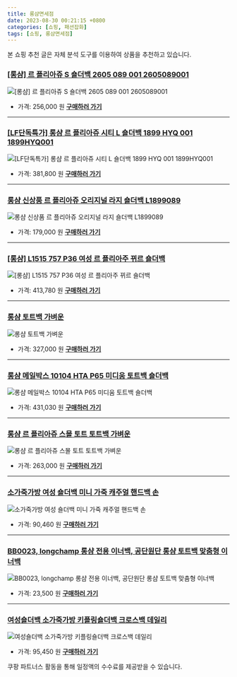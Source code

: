 ```yaml
---
title: 롱샴면세점
date: 2023-08-30 00:21:15 +0800
categories: [쇼핑, 패션잡화]
tags: [쇼핑, 롱샴면세점]
---
```

본 쇼핑 추천 글은 자체 분석 도구를 이용하여 상품을 추천하고 있습니다.
### [[롱샴] 르 플리아쥬 S 숄더백 2605 089 001 2605089001](https://link.coupang.com/re/AFFSDP?lptag=AF1030537&pageKey=7290669337&itemId=18633280874&vendorItemId=82748204878&traceid=V0-153-ee78f28546ba5e25&requestid=20230907002115836091898402&token=31850C%7CMIXED)
![[롱샴] 르 플리아쥬 S 숄더백 2605 089 001 2605089001](https://ads-partners.coupang.com/image1/jE1ICOGYDXOpgFiyjNtcjSbw53lE3v3gGW4w1Ycpw1-ob3JdS-JbYEDE9vHfdFgDZPsICbqpskOyLfU7WATUTotQGNqSfi-D6c-DgkXK71lqDgfnuSfZ-_hGyZopQDdrmj_4xips_GYgGd4NZ7enpC_Naay2IAlyJfTdpfOAYiGRQrM1EOxHC3AkX379e0SG1ylUC8rOzWEw-CHcSLQ8ULQb59Du8DQzsiBgnZONsGeT3U40xLHVl2UDa3nxMxTRL3pihg4OHsLXINz1vMCpsqh1lCaCFRjKjWfo0KWxa2Kk)
- 가격: 256,000 원
[**구매하러 가기**](https://link.coupang.com/re/AFFSDP?lptag=AF1030537&pageKey=7290669337&itemId=18633280874&vendorItemId=82748204878&traceid=V0-153-ee78f28546ba5e25&requestid=20230907002115836091898402&token=31850C%7CMIXED)
---
### [[LF단독특가] 롱샴 르 플리아쥬 시티 L 숄더백 1899 HYQ 001 1899HYQ001](https://link.coupang.com/re/AFFSDP?lptag=AF1030537&pageKey=7328394022&itemId=18809325747&vendorItemId=85592688412&traceid=V0-153-2cd2ff401b02c323&clickBeacon=54%2FxU%2BiWkqrG7s6wbHAO%2BnIcKCmweC%2FGQpTAQeCFVW4HOm9EJ6inH3SZCZwM03KokBV5WTCTa1je25GPmHH9IzqAJpyIOFTSVk4SbRJih4b7vN9Q8ic5lreKKi0i%2BmbPxVT3p3ORjjkyBssxaiVC85Z3i2LraJ3ea6ijJliRGY15gBMiQBmTNVI3klZK5Q1e%2Fab%2FISWW5lqr8%2BryxCpSB1kygLbr12TTZXiLRtMiGjHFZk2sg4%2B8ZpldCkJEj3Q%2FSmtN6aW6zhrc%2BgvBjV%2FBw0VRMrOuz7PaX1Lpc%2FxGTChVifwqEB%2FTqbFiXtEwxIbY38KIucdmfZ5Dt%2BMSF8wDWb36mA6wdnEyXcisZZY3VtdN8OC74sfR7tRpdC21riwMy5VO6F2Sv6kf0AndMu1OMK7iLkjNVIkYeJudGdg6K7AGIi%2BNR2F84Sv9vNoIFlogN73u4%2FPrNI2ZdYK1hx7vK%2FW4QwEdP36J78MtLWyLt4kM%2F4Ivc0PQZU74OayBquRajBYgwh%2BeWDECwGITYkHz6n%2FjSb7Wn6x4HARoMiV7WjkGUDD%2B3fimf%2BmYOscGY5jj7IDJ3VxTNqirG3aDdwp5x5R6h88LoBXjM%2FCNiu%2FfLfzLJTfO95QjOibMGNGubYorrNg2lTsgMsoqiIHDYA%2Flrsf194hJ9Y7sOXpCe33eZGjVXpHXFsEcry5xdcvOXlvVvYa6ygj0Scy1iZyhUHNKhQw%2FHuEWlkgkMrzf4kmCuLfa%2FXOJOmpRw80oGeU52XRngjBhOy4yQeAiEdOfoREN0Kpia1vE3u%2BNwOlL6gFfYoyPPcwq2ZJfXo0pEa0BAyNLUuiVo%2BpnyW1f2EET6zOFRa3NuKEyaCRPwX6ezBnUwFdAc5J0KwE962F9T8VBj7M6&requestid=20230907002115836091898402&token=31850C%7CMIXED)
![[LF단독특가] 롱샴 르 플리아쥬 시티 L 숄더백 1899 HYQ 001 1899HYQ001](https://ads-partners.coupang.com/image1/ZiuV1mWFP0Vl24QcZg9kXuzy3Sj-wQheq1Cr-oqU6fcfabVA-xVpz1CSzWkkBduDBMz-_eOM2kVWBUnI7pgujb_LifUST99_rp_UJZT2cNvrPjADRWPBmRP3Yx4bcCBhOD7_a-jxMxgs6TFP6xQbumrAvsCO5MovcgYAn4Bh_QNZJlSB4KhIpkBWsjoacCU7M62RahKUq5BrS22ABCm6sio6gacZXmTIF-uEZdPAj_Yszodc3Jrq7eRIXo2HzFdtUQxMmS3y92fo6a3-iHPrHiyFgk9naMUbmoLSbSK65_iY8leq)
- 가격: 381,800 원
[**구매하러 가기**](https://link.coupang.com/re/AFFSDP?lptag=AF1030537&pageKey=7328394022&itemId=18809325747&vendorItemId=85592688412&traceid=V0-153-2cd2ff401b02c323&clickBeacon=54%2FxU%2BiWkqrG7s6wbHAO%2BnIcKCmweC%2FGQpTAQeCFVW4HOm9EJ6inH3SZCZwM03KokBV5WTCTa1je25GPmHH9IzqAJpyIOFTSVk4SbRJih4b7vN9Q8ic5lreKKi0i%2BmbPxVT3p3ORjjkyBssxaiVC85Z3i2LraJ3ea6ijJliRGY15gBMiQBmTNVI3klZK5Q1e%2Fab%2FISWW5lqr8%2BryxCpSB1kygLbr12TTZXiLRtMiGjHFZk2sg4%2B8ZpldCkJEj3Q%2FSmtN6aW6zhrc%2BgvBjV%2FBw0VRMrOuz7PaX1Lpc%2FxGTChVifwqEB%2FTqbFiXtEwxIbY38KIucdmfZ5Dt%2BMSF8wDWb36mA6wdnEyXcisZZY3VtdN8OC74sfR7tRpdC21riwMy5VO6F2Sv6kf0AndMu1OMK7iLkjNVIkYeJudGdg6K7AGIi%2BNR2F84Sv9vNoIFlogN73u4%2FPrNI2ZdYK1hx7vK%2FW4QwEdP36J78MtLWyLt4kM%2F4Ivc0PQZU74OayBquRajBYgwh%2BeWDECwGITYkHz6n%2FjSb7Wn6x4HARoMiV7WjkGUDD%2B3fimf%2BmYOscGY5jj7IDJ3VxTNqirG3aDdwp5x5R6h88LoBXjM%2FCNiu%2FfLfzLJTfO95QjOibMGNGubYorrNg2lTsgMsoqiIHDYA%2Flrsf194hJ9Y7sOXpCe33eZGjVXpHXFsEcry5xdcvOXlvVvYa6ygj0Scy1iZyhUHNKhQw%2FHuEWlkgkMrzf4kmCuLfa%2FXOJOmpRw80oGeU52XRngjBhOy4yQeAiEdOfoREN0Kpia1vE3u%2BNwOlL6gFfYoyPPcwq2ZJfXo0pEa0BAyNLUuiVo%2BpnyW1f2EET6zOFRa3NuKEyaCRPwX6ezBnUwFdAc5J0KwE962F9T8VBj7M6&requestid=20230907002115836091898402&token=31850C%7CMIXED)
---
### [롱샴 신상품 르 플리아쥬 오리지널 라지 숄더백 L1899089](https://link.coupang.com/re/AFFSDP?lptag=AF1030537&pageKey=7355691219&itemId=18939158682&vendorItemId=86065684212&traceid=V0-153-79b8d4c8e89ce60c&requestid=20230907002115836091898402&token=31850C%7CMIXED)
![롱샴 신상품 르 플리아쥬 오리지널 라지 숄더백 L1899089](https://ads-partners.coupang.com/image1/C87u9suDE29KYerhC2E01mj36hbWchN9M78R0NFo44VDnRdf4e3ev0GabnfH01OY_A9nKPiRigYhgqVHsjRvZZuUuJl6tcs9ddDuQQHRXZPiHQulkWiF2WvequDbbtd2lfsZnJXPIcXb9PKVFbCY2WXmvGMm90kDWBnwLTaJ0D1Es0J0OYdSwX37ckmIOHtvM4QTUePQfk7K0rk8iBWotRgLGBbvzEk21k15iLQSQoNb83ssrHUgcuZO8vYuYUbmt66W6LLb-T3NpyRm6GOgCd_6qje8G6IjiFRC89VKYQ==)
- 가격: 179,000 원
[**구매하러 가기**](https://link.coupang.com/re/AFFSDP?lptag=AF1030537&pageKey=7355691219&itemId=18939158682&vendorItemId=86065684212&traceid=V0-153-79b8d4c8e89ce60c&requestid=20230907002115836091898402&token=31850C%7CMIXED)
---
### [[롱샴] L1515 757 P36 여성 르 플리아주 뀌르 숄더백](https://link.coupang.com/re/AFFSDP?lptag=AF1030537&pageKey=7243695065&itemId=18410802216&vendorItemId=82666110650&traceid=V0-153-454b30e68a892a39&clickBeacon=54%2FxU%2BiWkqrG7s6wbHAO%2BnIcKCmweC%2FGQpTAQeCFVW4HOm9EJ6inH3SZCZwM03KokBV5WTCTa1je25GPmHH9IzqAJpyIOFTSVk4SbRJih4Y%2FxQZyPLX30BnPlrQisRofxVT3p3ORjjkyBssxaiVC87vVGzTIjPsSwKsqGWTx79VWOWtju3QSU2SMchrZFE8D%2Fab%2FISWW5lqr8%2BryxCpSB1kygLbr12TTZXiLRtMiGjHFZk2sg4%2B8ZpldCkJEj3Q%2FSmtN6aW6zhrc%2BgvBjV%2FBw40GrhKbS6FeJ0ogJYgJc9xhK4RbGjBXSezcSvTUUONumZr7N0%2Fa7zQcaCZ3h3vmHO53T6Tu60m3Q%2FdTDX6vj8ibIVEFja5GC%2BpdWOteJNht5CrISXQ%2F7Av047W5Xq9c%2BO8cZvtDJcjAnjYqmHW8PztmXUCLCyO7UoarTek7%2FbEVQ7VgUK4vH%2FpdsRjWR7EC7jb564eFFZKl3YbukoCmQOMmiiln1%2B4nRCbKUQP4mxTb2d831BAPSd3w78SnMas5FjAQb5T%2Bbg1L9WB5PIS%2B8yOclb5M3GZMggG%2FOIHgdG2g6wnlOeQ7ePIUX4LQWIWAWDhWPM5AciyfUpfyLWVqO0r2r8C3ds1BWSzhm4y5uMwEvYa6ygj0Scy1iZyhUHNKhV8kWMLJPWxXFsl%2FI%2FLZTqyFHc8tY%2FSO4pwbe3l700iNhG6u17oedpc5zMuV%2B9eibA3y9i8HHMWJVs%2FUanv1XLMt8dvkblbLsFGu3MFo3gAga7%2FVoeac9Juu4hvd6IzaQEuYQnjQv90dUpSb4KsdtUVC1OxuRlJmzr%2BL4%2FQATeNj%2BdtEDT7bbcMo8eltMzBpeXT6T%2F2P1kWolmMwzFX3MgeBzq4Cwcc6kXX%2FqQVtpoWP&requestid=20230907002115836091898402&token=31850C%7CMIXED)
![[롱샴] L1515 757 P36 여성 르 플리아주 뀌르 숄더백](https://ads-partners.coupang.com/image1/B1iF-qrZl79-YPi2B7-iZUwyFmtH6Q5wtuO25hF7VmtnExBzgYyST-ftEYnH4Daoi9xImRj9BLgFmKh1MpONP8HrKmP05psGLQQaV7CQDCTGXsYsZ4Y6t3Ec3-WAWphbesIagKT76Kj6Wz-4jW16E6WlwZgFlatEwSn37m6Yua6AjVy9I16MpjRDdAJytWxkOJTTVhY52nfALF25_CEg_0L-egqr4b9dxTrn3CwrRE2CpSnW6WDixNIhetsXoMLD7c6LldlUrzKMm6oULNo0lOn6Ph_TY5oZDC4DYh3YDKjvvdwD)
- 가격: 413,780 원
[**구매하러 가기**](https://link.coupang.com/re/AFFSDP?lptag=AF1030537&pageKey=7243695065&itemId=18410802216&vendorItemId=82666110650&traceid=V0-153-454b30e68a892a39&clickBeacon=54%2FxU%2BiWkqrG7s6wbHAO%2BnIcKCmweC%2FGQpTAQeCFVW4HOm9EJ6inH3SZCZwM03KokBV5WTCTa1je25GPmHH9IzqAJpyIOFTSVk4SbRJih4Y%2FxQZyPLX30BnPlrQisRofxVT3p3ORjjkyBssxaiVC87vVGzTIjPsSwKsqGWTx79VWOWtju3QSU2SMchrZFE8D%2Fab%2FISWW5lqr8%2BryxCpSB1kygLbr12TTZXiLRtMiGjHFZk2sg4%2B8ZpldCkJEj3Q%2FSmtN6aW6zhrc%2BgvBjV%2FBw40GrhKbS6FeJ0ogJYgJc9xhK4RbGjBXSezcSvTUUONumZr7N0%2Fa7zQcaCZ3h3vmHO53T6Tu60m3Q%2FdTDX6vj8ibIVEFja5GC%2BpdWOteJNht5CrISXQ%2F7Av047W5Xq9c%2BO8cZvtDJcjAnjYqmHW8PztmXUCLCyO7UoarTek7%2FbEVQ7VgUK4vH%2FpdsRjWR7EC7jb564eFFZKl3YbukoCmQOMmiiln1%2B4nRCbKUQP4mxTb2d831BAPSd3w78SnMas5FjAQb5T%2Bbg1L9WB5PIS%2B8yOclb5M3GZMggG%2FOIHgdG2g6wnlOeQ7ePIUX4LQWIWAWDhWPM5AciyfUpfyLWVqO0r2r8C3ds1BWSzhm4y5uMwEvYa6ygj0Scy1iZyhUHNKhV8kWMLJPWxXFsl%2FI%2FLZTqyFHc8tY%2FSO4pwbe3l700iNhG6u17oedpc5zMuV%2B9eibA3y9i8HHMWJVs%2FUanv1XLMt8dvkblbLsFGu3MFo3gAga7%2FVoeac9Juu4hvd6IzaQEuYQnjQv90dUpSb4KsdtUVC1OxuRlJmzr%2BL4%2FQATeNj%2BdtEDT7bbcMo8eltMzBpeXT6T%2F2P1kWolmMwzFX3MgeBzq4Cwcc6kXX%2FqQVtpoWP&requestid=20230907002115836091898402&token=31850C%7CMIXED)
---
### [롱샴 토트백 가벼운](https://link.coupang.com/re/AFFSDP?lptag=AF1030537&pageKey=7563342730&itemId=19930908138&vendorItemId=87030451846&traceid=V0-153-bc8f7a4ef07478c9&requestid=20230907002115836091898402&token=31850C%7CMIXED)
![롱샴 토트백 가벼운](https://ads-partners.coupang.com/image1/PVwoF8Agljd7XH03PcbNZhdYj5RsmqX_zS5beTUbM_BHE7epA5N9x1N2pl-_FbhfjkM_qeOy3KhK-Y6-epyZ9CIO1MA38iCyR5vQ85NsMFKWzXiJqKtnNklFvkuCIgaG6Ys_clwANW984sCh1MKNeul3eltY3C2uu498sF14-voLMeQjF1fZkNJIW4ZKFCjtTT82XugH9s5ZOkeDtb4eD1QqdWngIwUJ0kzJ6NrNjY4ysInckhFhfO1o61Pz6wdm-mQg4Fqe4hMV9zOGZ943py4DZcuLWo3LESqtlS9SwWfC)
- 가격: 327,000 원
[**구매하러 가기**](https://link.coupang.com/re/AFFSDP?lptag=AF1030537&pageKey=7563342730&itemId=19930908138&vendorItemId=87030451846&traceid=V0-153-bc8f7a4ef07478c9&requestid=20230907002115836091898402&token=31850C%7CMIXED)
---
### [롱샴 메일박스 10104 HTA P65 미디움 토트백 숄더백](https://link.coupang.com/re/AFFSDP?lptag=AF1030537&pageKey=7281910021&itemId=18593442133&vendorItemId=82670320217&traceid=V0-153-fb1ccc3364c728e5&clickBeacon=54%2FxU%2BiWkqrG7s6wbHAO%2BnIcKCmweC%2FGQpTAQeCFVW4HOm9EJ6inH3SZCZwM03KokBV5WTCTa1je25GPmHH9IzqAJpyIOFTSVk4SbRJih4bRfqEDTAF8ir4ikF%2Fsb3qBuyAoS%2BtlCFX5U0hCFwp5%2BZ%2Fr5HpuZY8roku8KeKbWvDFcSa54FiN6kdtmES5bU3B%2Fab%2FISWW5lqr8%2BryxCpSB1kygLbr12TTZXiLRtMiGjHFZk2sg4%2B8ZpldCkJEj3Q%2FSmtN6aW6zhrc%2BgvBjV%2FBw%2Fsq4H2olXFA4TI1%2Bb%2BZFveJoN3%2FRBgeNtOl409RSeScmZr7N0%2Fa7zQcaCZ3h3vmHE0dznT2gLJVNQHTTDBnLjfoMYv9%2FkbgVARqYf%2BBwz8%2B5CrISXQ%2F7Av047W5Xq9c%2BO8cZvtDJcjAnjYqmHW8PztmXUCLCyO7UoarTek7%2FbEVQ7VgUK4vH%2FpdsRjWR7EC7ixRYMhaigMuYZ1JYKI9CSQmiiln1%2B4nRCbKUQP4mxTb2d831BAPSd3w78SnMas5FjAQb5T%2Bbg1L9WB5PIS%2B8yOclb5M3GZMggG%2FOIHgdG2g6wnlOeQ7ePIUX4LQWIWAWDhWPM5AciyfUpfyLWVqO0r2r8C3ds1BWSzhm4y5uMwEvYa6ygj0Scy1iZyhUHNKhV8kWMLJPWxXFsl%2FI%2FLZTqyFHc8tY%2FSO4pwbe3l700iNhG6u17oedpc5zMuV%2B9eibA3y9i8HHMWJVs%2FUanv1XLMt8dvkblbLsFGu3MFo3gAga7%2FVoeac9Juu4hvd6IzaQEuYQnjQv90dUpSb4KsdtUVC1OxuRlJmzr%2BL4%2FQATeNj%2BdtEDT7bbcMo8eltMzBpeXT6T%2F2P1kWolmMwzFX3MgeBzq4Cwcc6kXX%2FqQVtpoWP&requestid=20230907002115836091898402&token=31850C%7CMIXED)
![롱샴 메일박스 10104 HTA P65 미디움 토트백 숄더백](https://ads-partners.coupang.com/image1/bOiUyUYyQ00ECSDbbGkqGWe8520fsoPFdVIVPS4iyqN9CsCGIX-lFXVJ4ryJbapDjGqcL-MtRBTz3soKT_Z_U6wnE4zy1y90MPLNCUzBGlUQlZbtklVpK4uVRukwXg0A1ZOefU_AlEqDJPJF9TnmXJizeKqKo79zfWm4cxywzQeRpkP6kc5zE1vG-8d9d86ePWPKP_SDXd3d822hPAxjmJruyFT1lbMo6T1p4cbQpNcmDG-L3GRU3Cofn_6aROGYHNrPJ_AlwxdFn9dVTGUqcq4YfPpxBkuNPq6LlVZrTvR_EvpU)
- 가격: 431,030 원
[**구매하러 가기**](https://link.coupang.com/re/AFFSDP?lptag=AF1030537&pageKey=7281910021&itemId=18593442133&vendorItemId=82670320217&traceid=V0-153-fb1ccc3364c728e5&clickBeacon=54%2FxU%2BiWkqrG7s6wbHAO%2BnIcKCmweC%2FGQpTAQeCFVW4HOm9EJ6inH3SZCZwM03KokBV5WTCTa1je25GPmHH9IzqAJpyIOFTSVk4SbRJih4bRfqEDTAF8ir4ikF%2Fsb3qBuyAoS%2BtlCFX5U0hCFwp5%2BZ%2Fr5HpuZY8roku8KeKbWvDFcSa54FiN6kdtmES5bU3B%2Fab%2FISWW5lqr8%2BryxCpSB1kygLbr12TTZXiLRtMiGjHFZk2sg4%2B8ZpldCkJEj3Q%2FSmtN6aW6zhrc%2BgvBjV%2FBw%2Fsq4H2olXFA4TI1%2Bb%2BZFveJoN3%2FRBgeNtOl409RSeScmZr7N0%2Fa7zQcaCZ3h3vmHE0dznT2gLJVNQHTTDBnLjfoMYv9%2FkbgVARqYf%2BBwz8%2B5CrISXQ%2F7Av047W5Xq9c%2BO8cZvtDJcjAnjYqmHW8PztmXUCLCyO7UoarTek7%2FbEVQ7VgUK4vH%2FpdsRjWR7EC7ixRYMhaigMuYZ1JYKI9CSQmiiln1%2B4nRCbKUQP4mxTb2d831BAPSd3w78SnMas5FjAQb5T%2Bbg1L9WB5PIS%2B8yOclb5M3GZMggG%2FOIHgdG2g6wnlOeQ7ePIUX4LQWIWAWDhWPM5AciyfUpfyLWVqO0r2r8C3ds1BWSzhm4y5uMwEvYa6ygj0Scy1iZyhUHNKhV8kWMLJPWxXFsl%2FI%2FLZTqyFHc8tY%2FSO4pwbe3l700iNhG6u17oedpc5zMuV%2B9eibA3y9i8HHMWJVs%2FUanv1XLMt8dvkblbLsFGu3MFo3gAga7%2FVoeac9Juu4hvd6IzaQEuYQnjQv90dUpSb4KsdtUVC1OxuRlJmzr%2BL4%2FQATeNj%2BdtEDT7bbcMo8eltMzBpeXT6T%2F2P1kWolmMwzFX3MgeBzq4Cwcc6kXX%2FqQVtpoWP&requestid=20230907002115836091898402&token=31850C%7CMIXED)
---
### [롱샴 르 플리아쥬 스몰 토트 토트백 가벼운](https://link.coupang.com/re/AFFSDP?lptag=AF1030537&pageKey=7563276811&itemId=19930658293&vendorItemId=87030206405&traceid=V0-153-2c87d7dc314bf4f3&requestid=20230907002115836091898402&token=31850C%7CMIXED)
![롱샴 르 플리아쥬 스몰 토트 토트백 가벼운](https://ads-partners.coupang.com/image1/GqxwlQsWAqx9ZqiUGhPFGTHXBl0HTw-InzkOSb-bkUjLpPk8H2GQKrSdUtXtdNfJeUm4hBnRtvLAUee7QgWo2YdwbT0x-ZLZ1HLdpAI0l813EFuJVRbXIPi57pGaT-ZrEbGlmlMuLV--Fc-ikRhC59q7CyN6CgiRxTu8dxUmNnKMvWSfyT9RbJQNOgXgUx7GCrdv4vFLPM27M49uaLEkeDITlsBLf5ZtGmqukKom-8nc91wM144SCftdXElQOhjD8OdaYiij0MTO86D7o5RRKtGJTn8Qv78ULGJxM6m37dk=)
- 가격: 263,000 원
[**구매하러 가기**](https://link.coupang.com/re/AFFSDP?lptag=AF1030537&pageKey=7563276811&itemId=19930658293&vendorItemId=87030206405&traceid=V0-153-2c87d7dc314bf4f3&requestid=20230907002115836091898402&token=31850C%7CMIXED)
---
### [소가죽가방 여성 숄더백 미니 가죽 캐주얼 핸드백 손](https://link.coupang.com/re/AFFSDP?lptag=AF1030537&pageKey=7577784042&itemId=19997775465&vendorItemId=87097103547&traceid=V0-153-5bdf65675cb8b294&clickBeacon=54%2FxU%2BiWkqrG7s6wbHAO%2BnIcKCmweC%2FGQpTAQeCFVW4HOm9EJ6inH3SZCZwM03KokBV5WTCTa1je25GPmHH9IzqAJpyIOFTSVk4SbRJih4aYx5Lb4B8aFFWO0GagKzo2uyAoS%2BtlCFX5U0hCFwp5%2BXH8tA7WO2BNmAx62BBpsXrsIuRc%2FJQiWHYXnPCA6G7E%2Fab%2FISWW5lqr8%2BryxCpSB1kygLbr12TTZXiLRtMiGjHFZk2sg4%2B8ZpldCkJEj3Q%2FqYH%2Bt7ARxL5PwuULtzoHMr4aJHV3rM4VxRvjicZBOBZr34HB5chVz8ouhKlOYjtiwHBdNUfGtWt30s4%2Fea0sZxYe9ftE3DQgP65Yrubf0iiBw%2BIKiSvOwz%2FM5LSlZlTanLhKiS3ZC6tJlbawe0L1JRawmSz%2By5%2FLU9ztjD0EEyrTe8YWlFq1iqbzO5UCz5MY%2FNSeFuPuS99BYjtmYGJplf9BL5t9rlS8LP%2B1r%2Ffvu5eclb5M3GZMggG%2FOIHgdG2g6wnlOeQ7ePIUX4LQWIWAWAY1Z%2BhDM6rmVBI4OOMLsFpmFMmpw6DXgB3IzvNeM%2FCsm%2B%2BTzQ3pT131llUm7HbSfTAomAc%2FO3ECVYvYnUb86b029BK%2FQO0ZvNSrSufaq7tnEZ8uOPqkG%2FimHBQChT3Y9LQ26FOsF%2Fxy8odjkcYCFZ2p0mGpXEAEs%2BwnTTfmDHrJmtuj37NmjrDObDXeJOlMogJyy50CZGNHyXZKigM9cXcbGnL9%2FTvjP%2FC7Pp6EyFCJRklK%2FLjcgYh%2BC6f86BcFz42EsTzrPX6SYQSogSh2UbDsGsc0Zmuinwfrg7jhcNlsDFo2muobKW0557tlXLswj%2BaxBjpBcyRLDWJbc3bgno%2BzH%2BRRttXcbsRXzS1urgdk&requestid=20230907002115836091898402&token=31850C%7CMIXED)
![소가죽가방 여성 숄더백 미니 가죽 캐주얼 핸드백 손](https://ads-partners.coupang.com/image1/QrMHt1Cind0COE1tQlFH20a5vdyV22qRPSqDBFEdmAZq_eRHHGMlGClIHWZkvG7XuvloVrvJGz849qH5Bgt-vTaQM2bfLsdiGS7RBz4YjnzmI0KFrG0dMlu2acUyjeQr-OSHb6lZopQNqzBtY4fNVdvMUOfS9iLJk0oWvPRALuAnsxbx-L2d7aCpbwG5H8t0b89-06dKnWJNgvuaIxsMQbk97QwUOqF_5Twcv6XnjVE7AsA2n-wNPtLHIrcWKq-UCnTwSdtE4-5i_o5WslCmw37RbJ0JlA0jaugvfm7ekSobYKfYjA==)
- 가격: 90,460 원
[**구매하러 가기**](https://link.coupang.com/re/AFFSDP?lptag=AF1030537&pageKey=7577784042&itemId=19997775465&vendorItemId=87097103547&traceid=V0-153-5bdf65675cb8b294&clickBeacon=54%2FxU%2BiWkqrG7s6wbHAO%2BnIcKCmweC%2FGQpTAQeCFVW4HOm9EJ6inH3SZCZwM03KokBV5WTCTa1je25GPmHH9IzqAJpyIOFTSVk4SbRJih4aYx5Lb4B8aFFWO0GagKzo2uyAoS%2BtlCFX5U0hCFwp5%2BXH8tA7WO2BNmAx62BBpsXrsIuRc%2FJQiWHYXnPCA6G7E%2Fab%2FISWW5lqr8%2BryxCpSB1kygLbr12TTZXiLRtMiGjHFZk2sg4%2B8ZpldCkJEj3Q%2FqYH%2Bt7ARxL5PwuULtzoHMr4aJHV3rM4VxRvjicZBOBZr34HB5chVz8ouhKlOYjtiwHBdNUfGtWt30s4%2Fea0sZxYe9ftE3DQgP65Yrubf0iiBw%2BIKiSvOwz%2FM5LSlZlTanLhKiS3ZC6tJlbawe0L1JRawmSz%2By5%2FLU9ztjD0EEyrTe8YWlFq1iqbzO5UCz5MY%2FNSeFuPuS99BYjtmYGJplf9BL5t9rlS8LP%2B1r%2Ffvu5eclb5M3GZMggG%2FOIHgdG2g6wnlOeQ7ePIUX4LQWIWAWAY1Z%2BhDM6rmVBI4OOMLsFpmFMmpw6DXgB3IzvNeM%2FCsm%2B%2BTzQ3pT131llUm7HbSfTAomAc%2FO3ECVYvYnUb86b029BK%2FQO0ZvNSrSufaq7tnEZ8uOPqkG%2FimHBQChT3Y9LQ26FOsF%2Fxy8odjkcYCFZ2p0mGpXEAEs%2BwnTTfmDHrJmtuj37NmjrDObDXeJOlMogJyy50CZGNHyXZKigM9cXcbGnL9%2FTvjP%2FC7Pp6EyFCJRklK%2FLjcgYh%2BC6f86BcFz42EsTzrPX6SYQSogSh2UbDsGsc0Zmuinwfrg7jhcNlsDFo2muobKW0557tlXLswj%2BaxBjpBcyRLDWJbc3bgno%2BzH%2BRRttXcbsRXzS1urgdk&requestid=20230907002115836091898402&token=31850C%7CMIXED)
---
### [BB0023, longchamp 롱샴 전용 이너백, 공단원단 롱샴 토트백 맞춤형 이너백](https://link.coupang.com/re/AFFSDP?lptag=AF1030537&pageKey=5158901930&itemId=7099078035&vendorItemId=74391016761&traceid=V0-153-1c360837c339929f&requestid=20230907002115836091898402&token=31850C%7CMIXED)
![BB0023, longchamp 롱샴 전용 이너백, 공단원단 롱샴 토트백 맞춤형 이너백](https://ads-partners.coupang.com/image1/-Wum07hoxHGh0J8A-RLJxp5wlok0fAGucJv9jYF9tOEkRyjf92jIdqeAudhClLrJGOZi7l9evsCKS5vnOA0_br5qwMb0xKPDxTxcS1BRX9m0ilRm1ylUl7FHKxt33mT3J_AaPpOaAuYsvadAqrAN-ktpliP9vCyTazNwIizpv-ZSxN1DTOLGEl3LC05ApvcxCuXtX-s7wHbyxhHCHzVijQl7PXBpGM206zGT9r5ROCCGXZvSPnpOf9G9-35ELTqxnf9XaG7FM48BsEEPchzKamzkD8iylgicvWQ__XoDIiE=)
- 가격: 23,500 원
[**구매하러 가기**](https://link.coupang.com/re/AFFSDP?lptag=AF1030537&pageKey=5158901930&itemId=7099078035&vendorItemId=74391016761&traceid=V0-153-1c360837c339929f&requestid=20230907002115836091898402&token=31850C%7CMIXED)
---
### [여성숄더백 소가죽가방 키플링숄더백 크로스백 데일리](https://link.coupang.com/re/AFFSDP?lptag=AF1030537&pageKey=7577783837&itemId=19997774530&vendorItemId=87097098533&traceid=V0-153-803232bff21cb30e&clickBeacon=54%2FxU%2BiWkqrG7s6wbHAO%2BnIcKCmweC%2FGQpTAQeCFVW4HOm9EJ6inH3SZCZwM03KokBV5WTCTa1je25GPmHH9IzqAJpyIOFTSVk4SbRJih4YKocCIO2Llri7wa13EjIqiuyAoS%2BtlCFX5U0hCFwp5%2BVr0oHnYrS54dPWhdNLIXMX8xqIoHvK95R4QWKQchKrB%2Fab%2FISWW5lqr8%2BryxCpSB1kygLbr12TTZXiLRtMiGjHFZk2sg4%2B8ZpldCkJEj3Q%2FzgqDHihgZ%2FW3mWvLduHU2coZZnS5Lpn1ngXzZKcuPBTr5L8ErzThCYMM4DfPoom0wHBdNUfGtWt30s4%2Fea0sZwyhLlaDt3pOgRZvc1sqDndJCiX%2F61U8irs8jrCyAjjInLhKiS3ZC6tJlbawe0L1JRawmSz%2By5%2FLU9ztjD0EEyrTe8YWlFq1iqbzO5UCz5MY%2FNSeFuPuS99BYjtmYGJplfHGhJ6OzFr7fIUU8MoKqveclb5M3GZMggG%2FOIHgdG2g6wnlOeQ7ePIUX4LQWIWAWAY1Z%2BhDM6rmVBI4OOMLsFpmFMmpw6DXgB3IzvNeM%2FCsm%2B%2BTzQ3pT131llUm7HbSfTAomAc%2FO3ECVYvYnUb86b029BK%2FQO0ZvNSrSufaq7tnEZ8uOPqkG%2FimHBQChT3Y9LQ26FOsF%2Fxy8odjkcYCFZ2p0mGpXEAEs%2BwnTTfmDHrJmtuj37NmjrDObDXeJOlMogJyy50CZGNHyXZKigM9cXcbGnL9%2FTvjP%2FC7Pp6EyFCJRklK%2FLjcgYh%2BC6f86BcFz42EsTzrPX6SYQSogSh2UbDsGsc0Zmuinwfrg7jhcNlsDFo2muobKW0557tlXLswj%2BaxBjpBcyRLDWJbc3bgno%2BzH%2BRRttXcbsRXzS1urgdk&requestid=20230907002115836091898402&token=31850C%7CMIXED)
![여성숄더백 소가죽가방 키플링숄더백 크로스백 데일리](https://ads-partners.coupang.com/image1/VQNIPVFXPgjLtEKqVS0rTjEy2hmFC-ba5XBzfqI5940XFf7p2uY8rMkydty7x1tXfIsxIumxozGJD16FgYkpty5tfatHq9fwo5GGLBuzWSxa7Yxk0VdsN5N_2XAqpf7c9pgfhhLntqVzbfCX8gO2_xtH-A5qCfPPBk4FgS9ywShn5cGSzAfERt4D4bIJA_TN2HbrqynAqNv3_J3WGuh5tB-RuoQKVCYgDFNUooHXwr-HkUJjDzE84OLBURNugP4XMBiUFIPy6pOtzdEzDwtkiaiL7xUFQoyhsuxrfHHfHCiPYdrgM-8=)
- 가격: 95,450 원
[**구매하러 가기**](https://link.coupang.com/re/AFFSDP?lptag=AF1030537&pageKey=7577783837&itemId=19997774530&vendorItemId=87097098533&traceid=V0-153-803232bff21cb30e&clickBeacon=54%2FxU%2BiWkqrG7s6wbHAO%2BnIcKCmweC%2FGQpTAQeCFVW4HOm9EJ6inH3SZCZwM03KokBV5WTCTa1je25GPmHH9IzqAJpyIOFTSVk4SbRJih4YKocCIO2Llri7wa13EjIqiuyAoS%2BtlCFX5U0hCFwp5%2BVr0oHnYrS54dPWhdNLIXMX8xqIoHvK95R4QWKQchKrB%2Fab%2FISWW5lqr8%2BryxCpSB1kygLbr12TTZXiLRtMiGjHFZk2sg4%2B8ZpldCkJEj3Q%2FzgqDHihgZ%2FW3mWvLduHU2coZZnS5Lpn1ngXzZKcuPBTr5L8ErzThCYMM4DfPoom0wHBdNUfGtWt30s4%2Fea0sZwyhLlaDt3pOgRZvc1sqDndJCiX%2F61U8irs8jrCyAjjInLhKiS3ZC6tJlbawe0L1JRawmSz%2By5%2FLU9ztjD0EEyrTe8YWlFq1iqbzO5UCz5MY%2FNSeFuPuS99BYjtmYGJplfHGhJ6OzFr7fIUU8MoKqveclb5M3GZMggG%2FOIHgdG2g6wnlOeQ7ePIUX4LQWIWAWAY1Z%2BhDM6rmVBI4OOMLsFpmFMmpw6DXgB3IzvNeM%2FCsm%2B%2BTzQ3pT131llUm7HbSfTAomAc%2FO3ECVYvYnUb86b029BK%2FQO0ZvNSrSufaq7tnEZ8uOPqkG%2FimHBQChT3Y9LQ26FOsF%2Fxy8odjkcYCFZ2p0mGpXEAEs%2BwnTTfmDHrJmtuj37NmjrDObDXeJOlMogJyy50CZGNHyXZKigM9cXcbGnL9%2FTvjP%2FC7Pp6EyFCJRklK%2FLjcgYh%2BC6f86BcFz42EsTzrPX6SYQSogSh2UbDsGsc0Zmuinwfrg7jhcNlsDFo2muobKW0557tlXLswj%2BaxBjpBcyRLDWJbc3bgno%2BzH%2BRRttXcbsRXzS1urgdk&requestid=20230907002115836091898402&token=31850C%7CMIXED)


쿠팡 파트너스 활동을 통해 일정액의 수수료를 제공받을 수 있습니다.
